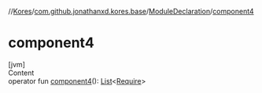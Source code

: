 //[Kores](../../index.md)/[com.github.jonathanxd.kores.base](../index.md)/[ModuleDeclaration](index.md)/[component4](component4.md)



# component4  
[jvm]  
Content  
operator fun [component4](component4.md)(): [List](https://kotlinlang.org/api/latest/jvm/stdlib/kotlin.collections/-list/index.html)<[Require](../-require/index.md)>  



